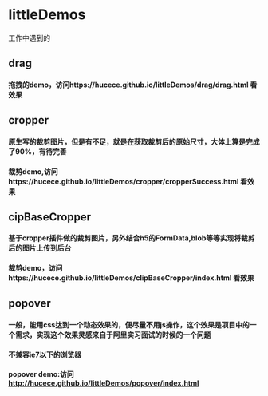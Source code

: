 # littleDemos
工作中遇到的
##  drag  
#### 拖拽的demo，访问https://hucece.github.io/littleDemos/drag/drag.html  看效果
## cropper
#### 原生写的裁剪图片，但是有不足，就是在获取裁剪后的原始尺寸，大体上算是完成了90%，有待完善
#### 裁剪demo,访问https://hucece.github.io/littleDemos/cropper/cropperSuccess.html 看效果
## cipBaseCropper
#### 基于cropper插件做的裁剪图片，另外结合h5的FormData,blob等等实现将裁剪后的图片上传到后台
#### 裁剪demo，访问https://hucece.github.io/littleDemos/clipBaseCropper/index.html 看效果  
## popover
#### 一般，能用css达到一个动态效果的，便尽量不用js操作，这个效果是项目中的一个需求，实现这个效果灵感来自于阿里实习面试的时候的一个问题  
#### 不兼容ie7以下的浏览器
#### popover demo:访问 http://hucece.github.io/littleDemos/popover/index.html



